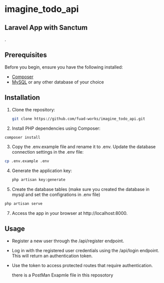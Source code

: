 # imagine_todo_api
## Laravel App with Sanctum
.

## Prerequisites

Before you begin, ensure you have the following installed:

- [Composer](https://getcomposer.org/)
- [MySQL](https://www.mysql.com/) or any other database of your choice

## Installation

1. Clone the repository:

   ```bash
   git clone https://github.com/fuad-works/imagine_todo_api.git
   
2. Install PHP dependencies using Composer:

```bash
composer install
```

3. Copy the .env.example file and rename it to .env. Update the database connection settings in the .env file:

```bash
cp .env.example .env
```

4. Generate the application key:
   ```bash
   php artisan key:generate
   ```

6. Create the database tables (make sure you created the database in mysql and set the configrations in .env file)
```bash
php artisan serve
```
7. Access the app in your browser at http://localhost:8000.

## Usage 
- Register a new user through the /api/register endpoint.
- Log in with the registered user credentials using the /api/login endpoint. This will return an authentication token.
- Use the token to access protected routes that require authentication.

  there is a PostMan Exapmle file in this reposotory 
    

 
